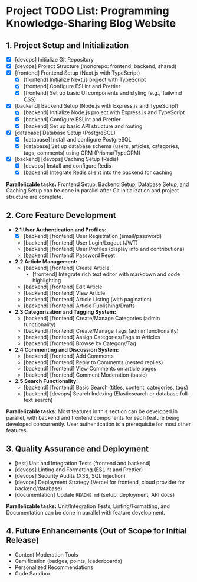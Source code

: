# Project TODO List: Programming Knowledge-Sharing Blog Website

## 1. Project Setup and Initialization

*   [x] [devops] Initialize Git Repository
*   [x] [devops] Project Structure (monorepo: frontend, backend, shared)
*   [x] [frontend] Frontend Setup (Next.js with TypeScript)
    *   [x] [frontend] Initialize Next.js project with TypeScript
    *   [x] [frontend] Configure ESLint and Prettier
    *   [x] [frontend] Set up basic UI components and styling (e.g., Tailwind CSS)
*   [x] [backend] Backend Setup (Node.js with Express.js and TypeScript)
    *   [x] [backend] Initialize Node.js project with Express.js and TypeScript
    *   [x] [backend] Configure ESLint and Prettier
    *   [x] [backend] Set up basic API structure and routing
*   [x] [database] Database Setup (PostgreSQL)
    *   [x] [database] Install and configure PostgreSQL
    *   [x] [database] Set up database schema (users, articles, categories, tags, comments) using ORM (Prisma/TypeORM)
*   [x] [backend] [devops] Caching Setup (Redis)
    *   [x] [devops] Install and configure Redis
    *   [x] [backend] Integrate Redis client into the backend for caching

**Parallelizable tasks:** Frontend Setup, Backend Setup, Database Setup, and Caching Setup can be done in parallel after Git initialization and project structure are complete.

## 2. Core Feature Development

*   **2.1 User Authentication and Profiles:**
    *   [x] [backend] [frontend] User Registration (email/password)
    *   [backend] [frontend] User Login/Logout (JWT)
    *   [backend] [frontend] User Profiles (display info and contributions)
    *   [backend] [frontend] Password Reset
*   **2.2 Article Management:**
    *   [backend] [frontend] Create Article
        *   [frontend] Integrate rich text editor with markdown and code highlighting
    *   [backend] [frontend] Edit Article
    *   [backend] [frontend] View Article
    *   [backend] [frontend] Article Listing (with pagination)
    *   [backend] [frontend] Article Publishing/Drafts
*   **2.3 Categorization and Tagging System:**
    *   [backend] [frontend] Create/Manage Categories (admin functionality)
    *   [backend] [frontend] Create/Manage Tags (admin functionality)
    *   [backend] [frontend] Assign Categories/Tags to Articles
    *   [backend] [frontend] Browse by Category/Tag
*   **2.4 Commenting and Discussion System:**
    *   [backend] [frontend] Add Comments
    *   [backend] [frontend] Reply to Comments (nested replies)
    *   [backend] [frontend] View Comments on article pages
    *   [backend] [frontend] Comment Moderation (basic)
*   **2.5 Search Functionality:**
    *   [backend] [frontend] Basic Search (titles, content, categories, tags)
    *   [backend] [devops] Search Indexing (Elasticsearch or database full-text search)

**Parallelizable tasks:** Most features in this section can be developed in parallel, with backend and frontend components for each feature being developed concurrently. User authentication is a prerequisite for most other features.

## 3. Quality Assurance and Deployment

*   [test] Unit and Integration Tests (frontend and backend)
*   [devops] Linting and Formatting (ESLint and Prettier)
*   [devops] Security Audits (XSS, SQL injection)
*   [devops] Deployment Strategy (Vercel for frontend, cloud provider for backend/database)
*   [documentation] Update `README.md` (setup, deployment, API docs)

**Parallelizable tasks:** Unit/Integration Tests, Linting/Formatting, and Documentation can be done in parallel with feature development.

## 4. Future Enhancements (Out of Scope for Initial Release)

*   Content Moderation Tools
*   Gamification (badges, points, leaderboards)
*   Personalized Recommendations
*   Code Sandbox
